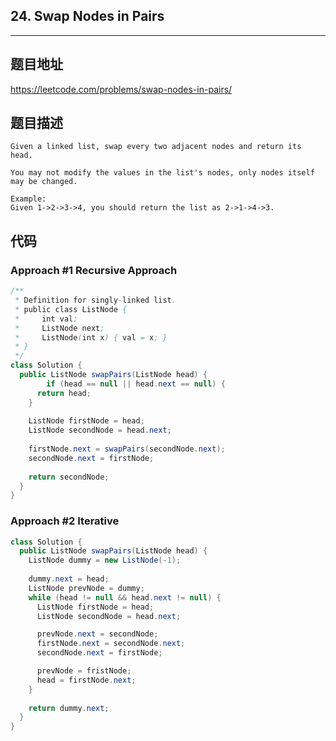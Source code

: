 ## 24. Swap Nodes in Pairs

----
## 题目地址

https://leetcode.com/problems/swap-nodes-in-pairs/

## 题目描述

```
Given a linked list, swap every two adjacent nodes and return its head.

You may not modify the values in the list's nodes, only nodes itself may be changed.

Example:
Given 1->2->3->4, you should return the list as 2->1->4->3.
```

## 代码

### Approach #1 Recursive Approach

```java
/**
 * Definition for singly-linked list.
 * public class ListNode {
 *     int val;
 *     ListNode next;
 *     ListNode(int x) { val = x; }
 * }
 */
class Solution {
  public ListNode swapPairs(ListNode head) {
		if (head == null || head.next == null) {
      return head;
    }
    
    ListNode firstNode = head;
    ListNode secondNode = head.next;
    
    firstNode.next = swapPairs(secondNode.next);
    secondNode.next = firstNode;
    
    return secondNode;
  }
}
```

### Approach #2 Iterative

```java
class Solution {
  public ListNode swapPairs(ListNode head) {
    ListNode dummy = new ListNode(-1);
    
    dummy.next = head;
    ListNode prevNode = dummy;
    while (head != null && head.next != null) {
      ListNode firstNode = head;
      ListNode secondNode = head.next;

      prevNode.next = secondNode;
      firstNode.next = secondNode.next;
      secondNode.next = firstNode;

      prevNode = fristNode;
      head = firstNode.next;
    }
    
    return dummy.next;
  }
}
```











